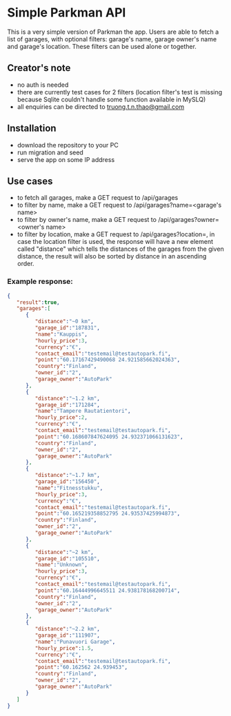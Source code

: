 # Simple Parkman API

This is a very simple version of Parkman the app.
Users are able to fetch a list of garages, with optional filters: garage's name, garage owner's name and garage's location. These filters can be used alone or together.

## Creator's note
- no auth is needed
- there are currently test cases for 2 filters (location filter's test is missing because Sqlite couldn't handle some function available in MySLQ)
- all enquiries can be directed to truong.t.n.thao@gmail.com 

## Installation
- download the repository to your PC
- run migration and seed
- serve the app on some IP address

## Use cases
- to fetch all garages, make a GET request to /api/garages
- to filter by name, make a GET request to /api/garages?name=<garage's name>
- to filter by owner's name, make a GET request to /api/garages?owner=<owner's name>
- to filter by location, make a GET request to /api/garages?location=<latitude longitude>, in case the location filter is used, the response will have a new element called "distance" which tells the distances of the garages from the given distance, the result will also be sorted by distance in an ascending order.

### Example response:
```json
{
   "result":true,
   "garages":[
      {
         "distance":"~0 km",
         "garage_id":"187831",
         "name":"Kauppis",
         "hourly_price":3,
         "currency":"€",
         "contact_email":"testemail@testautopark.fi",
         "point":"60.17167429490068 24.921585662024363",
         "country":"Finland",
         "owner_id":"2",
         "garage_owner":"AutoPark"
      },
      {
         "distance":"~1.2 km",
         "garage_id":"171284",
         "name":"Tampere Rautatientori",
         "hourly_price":2,
         "currency":"€",
         "contact_email":"testemail@testautopark.fi",
         "point":"60.168607847624095 24.932371066131623",
         "country":"Finland",
         "owner_id":"2",
         "garage_owner":"AutoPark"
      },
      {
         "distance":"~1.7 km",
         "garage_id":"156450",
         "name":"Fitnesstukku",
         "hourly_price":3,
         "currency":"€",
         "contact_email":"testemail@testautopark.fi",
         "point":"60.165219358852795 24.93537425994873",
         "country":"Finland",
         "owner_id":"2",
         "garage_owner":"AutoPark"
      },
      {
         "distance":"~2 km",
         "garage_id":"105510",
         "name":"Unknown",
         "hourly_price":3,
         "currency":"€",
         "contact_email":"testemail@testautopark.fi",
         "point":"60.16444996645511 24.938178168200714",
         "country":"Finland",
         "owner_id":"2",
         "garage_owner":"AutoPark"
      },
      {
         "distance":"~2.2 km",
         "garage_id":"111907",
         "name":"Punavuori Garage",
         "hourly_price":1.5,
         "currency":"€",
         "contact_email":"testemail@testautopark.fi",
         "point":"60.162562 24.939453",
         "country":"Finland",
         "owner_id":"2",
         "garage_owner":"AutoPark"
      }
   ]
}
```
